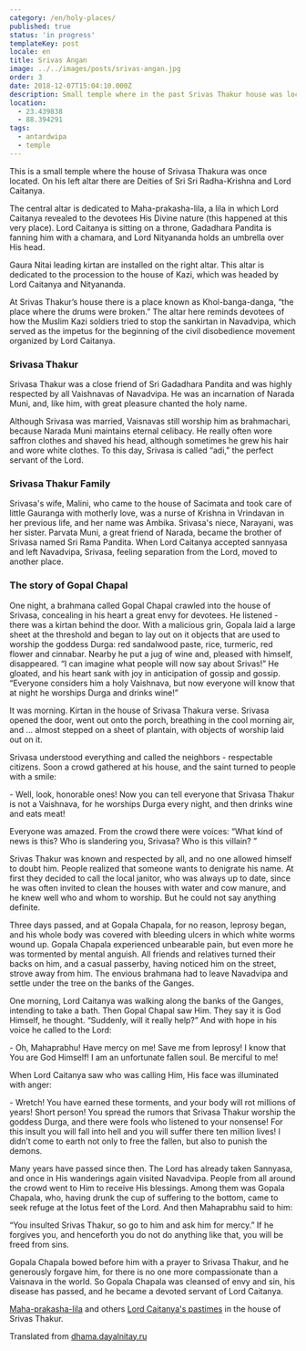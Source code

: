 ```yaml
---
category: /en/holy-places/
published: true
status: 'in progress'
templateKey: post
locale: en
title: Srivas Angan
image: ../../images/posts/srivas-angan.jpg
order: 3
date: 2018-12-07T15:04:10.000Z
description: Small temple where in the past Srivas Thakur house was located
location:
  - 23.439838
  - 88.394291
tags:
  - antardwipa
  - temple
---
```

This is a small temple where the house of Srivasa Thakura was once located. On his left altar there are Deities of Sri Sri Radha-Krishna and Lord Caitanya.

The central altar is dedicated to Maha-prakasha-lila, a lila in which Lord Caitanya revealed to the devotees His Divine nature (this happened at this very place). Lord Caitanya is sitting on a throne, Gadadhara Pandita is fanning him with a chamara, and Lord Nityananda holds an umbrella over His head.

Gaura Nitai leading kirtan are installed on the right altar. This altar is dedicated to the procession to the house of Kazi, which was headed by Lord Caitanya and Nityananda.

At Srivas Thakur’s house there is a place known as Khol-banga-danga, “the place where the drums were broken.” The altar here reminds devotees of how the Muslim Kazi soldiers tried to stop the sankirtan in Navadvipa, which served as the impetus for the beginning of the civil disobedience movement organized by Lord Caitanya.

### Srivasa Thakur
Srivasa Thakur was a close friend of Sri Gadadhara Pandita and was highly respected by all Vaishnavas of Navadvipa. He was an incarnation of Narada Muni, and, like him, with great pleasure chanted the holy name.

Although Srivasa was married, Vaisnavas still worship him as brahmachari, because Narada Muni maintains eternal celibacy. He really often wore saffron clothes and shaved his head, although sometimes he grew his hair and wore white clothes. To this day, Srivasa is called “adi,” the perfect servant of the Lord.

### Srivasa Thakur Family
Srivasa's wife, Malini, who came to the house of Sacimata and took care of little Gauranga with motherly love, was a nurse of Krishna in Vrindavan in her previous life, and her name was Ambika. Srivasa's niece, Narayani, was her sister. Parvata Muni, a great friend of Narada, became the brother of Srivasa named Sri Rama Pandita. When Lord Caitanya accepted sannyasa and left Navadvipa, Srivasa, feeling separation from the Lord, moved to another place.

### The story of Gopal Chapal
One night, a brahmana called Gopal Chapal crawled into the house of Srivasa, concealing in his heart a great envy for devotees. He listened - there was a kirtan behind the door. With a malicious grin, Gopala laid a large sheet at the threshold and began to lay out on it objects that are used to worship the goddess Durga: red sandalwood paste, rice, turmeric, red flower and cinnabar. Nearby he put a jug of wine and, pleased with himself, disappeared. “I can imagine what people will now say about Srivas!” He gloated, and his heart sank with joy in anticipation of gossip and gossip. “Everyone considers him a holy Vaishnava, but now everyone will know that at night he worships Durga and drinks wine!”

It was morning. Kirtan in the house of Srivasa Thakura verse. Srivasa opened the door, went out onto the porch, breathing in the cool morning air, and ... almost stepped on a sheet of plantain, with objects of worship laid out on it.

Srivasa understood everything and called the neighbors - respectable citizens. Soon a crowd gathered at his house, and the saint turned to people with a smile:

\- Well, look, honorable ones! Now you can tell everyone that Srivasa Thakur is not a Vaishnava, for he worships Durga every night, and then drinks wine and eats meat!

Everyone was amazed. From the crowd there were voices: “What kind of news is this? Who is slandering you, Srivasa? Who is this villain? ”

Srivas Thakur was known and respected by all, and no one allowed himself to doubt him. People realized that someone wants to denigrate his name. At first they decided to call the local janitor, who was always up to date, since he was often invited to clean the houses with water and cow manure, and he knew well who and whom to worship. But he could not say anything definite.

Three days passed, and at Gopala Chapala, for no reason, leprosy began, and his whole body was covered with bleeding ulcers in which white worms wound up. Gopala Chapala experienced unbearable pain, but even more he was tormented by mental anguish. All friends and relatives turned their backs on him, and a casual passerby, having noticed him on the street, strove away from him. The envious brahmana had to leave Navadvipa and settle under the tree on the banks of the Ganges.

One morning, Lord Caitanya was walking along the banks of the Ganges, intending to take a bath. Then Gopal Chapal saw Him. They say it is God Himself, he thought. “Suddenly, will it really help?” And with hope in his voice he called to the Lord:

\- Oh, Mahaprabhu! Have mercy on me! Save me from leprosy! I know that You are God Himself! I am an unfortunate fallen soul. Be merciful to me!

When Lord Caitanya saw who was calling Him, His face was illuminated with anger:

\- Wretch! You have earned these torments, and your body will rot millions of years! Short person! You spread the rumors that Srivasa Thakur worship the goddess Durga, and there were fools who listened to your nonsense! For this insult you will fall into hell and you will suffer there ten million lives! I didn’t come to earth not only to free the fallen, but also to punish the demons.

Many years have passed since then. The Lord has already taken Sannyasa, and once in His wanderings again visited Navadvipa. People from all around the crowd went to Him to receive His blessings. Among them was Gopala Chapala, who, having drunk the cup of suffering to the bottom, came to seek refuge at the lotus feet of the Lord. And then Mahaprabhu said to him:

“You insulted Srivas Thakur, so go to him and ask him for mercy.” If he forgives you, and henceforth you do not do anything like that, you will be freed from sins.

Gopala Chapala bowed before him with a prayer to Srivasa Thakur, and he generously forgave him, for there is no one more compassionate than a Vaisnava in the world. So Gopala Chapala was cleansed of envy and sin, his disease has passed, and he became a devoted servant of Lord Caitanya.

[Maha-prakasha-lila]() and others [Lord Caitanya's pastimes]() in the house of Srivas Thakur.

Translated from [dhama.dayalnitay.ru](http://dhama.dayalnitay.ru/)

<tbd locale="en" url="mailto:haribol@mayapur.live"></tbd>
